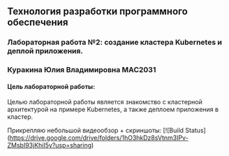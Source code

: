 ## Технология разработки программного обеспечения
### Лабораторная работа №2: создание кластера Kubernetes и деплой приложения.
### Куракина Юлия Владимировна МАС2031 

#### Цель лабораторной работы: 
Целью лабораторной работы является знакомство с кластерной архитектурой на примере Kubernetes, а также деплоем приложения в кластер.

Прикрепляю небольшой видеообзор + скриншоты:
[![Build Status] (https://drive.google.com/drive/folders/1hO3hkDz8sVtnm3IPv-ZMsbI93jKhiI5y?usp=sharing)
